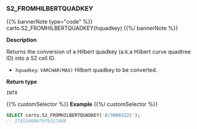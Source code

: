 ### S2_FROMHILBERTQUADKEY

{{% bannerNote type="code" %}}
carto.S2_FROMHILBERTQUADKEY(hquadkey)
{{%/ bannerNote %}}

**Description**

Returns the conversion of a Hilbert quadkey (a.k.a Hilbert curve quadtree ID) into a S2 cell ID.

* `hquadkey`: `VARCHAR(MAX)` Hilbert quadkey to be converted.

**Return type**

`INT8`

{{% customSelector %}}
**Example**
{{%/ customSelector %}}

```sql
SELECT carto.S2_FROMHILBERTQUADKEY('0/30002221');
-- 1735346007979327488
```